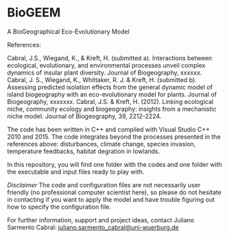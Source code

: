 # BioGEEM
A BioGeographical Eco-Evolutionary Model

References:

Cabral, J.S., Wiegand, K., & Kreft, H. (submitted a). Interactions between ecological, evolutionary, and environmental processes unveil complex dynamics of insular plant diversity. Journal of Biogeography, xxxxxx.
Cabral, J. S., Wiegand, K., Whittaker, R. J. & Kreft, H. (submitted b). Assessing predicted isolation effects from the general dynamic model of island biogeography with an eco-evolutionary model for plants. Journal of Biogeography, xxxxxxx.
Cabral, J.S. & Kreft, H. (2012). Linking ecological niche, community ecology and biogeography: insights from a mechanistic niche model. Journal of Biogeography, 39, 2212-2224.

The code has been written in C++ and compiled with Visual Studio C++ 2010 and 2015. The code integrates beyond the processes presented in the references above: disturbances, climate change, species invasion, temperature feedbacks, habitat degration in lowlands. 

In this repository, you will find one folder with the codes and one folder with the executable and input files ready to play with. 

*Disclaimer* The code and configuration files are not necessarily user friendly (no professional computer scientist here), so please do not hesitate in contacting if you want to apply the model and have trouble figuring out how to specify the configuration file. 

For further information, support and project ideas, contact Juliano Sarmento Cabral: juliano.sarmento_cabral@uni-wuerburg.de
